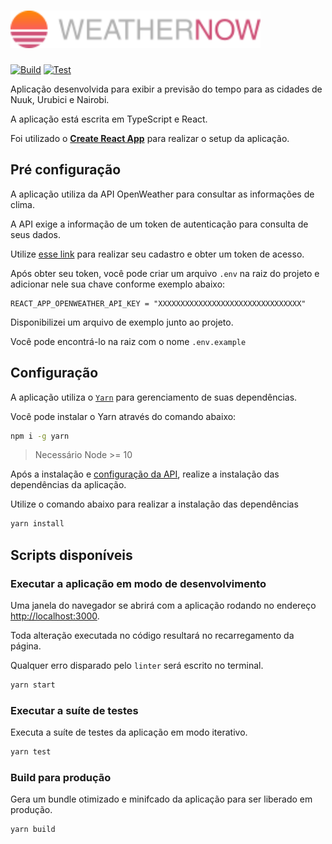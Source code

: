 # <img src="./src/assets/images/logo.svg" width="400px" height="60" alt="Logo da aplicação">

[![Build](https://github.com/devguih/weather-now/actions/workflows/build.yml/badge.svg)](https://github.com/devguih/weather-now/actions/workflows/build.yml)
[![Test](https://github.com/devguih/weather-now/actions/workflows/test.yml/badge.svg)](https://github.com/devguih/weather-now/actions/workflows/test.yml)

Aplicação desenvolvida para exibir a previsão do tempo para as cidades de Nuuk, Urubici e Nairobi.

A aplicação está escrita em TypeScript e React.

Foi utilizado o [**Create React App**](https://github.com/facebook/create-react-app) para realizar o setup da aplicação.

## Pré configuração

A aplicação utiliza da API OpenWeather para consultar as informações de clima.

A API exige a informação de um token de autenticação para consulta de seus dados.

Utilize [esse link](https://home.openweathermap.org/api_keys) para realizar seu cadastro e obter um token de acesso.

Após obter seu token, você pode criar um arquivo `.env` na raiz do projeto e adicionar nele sua chave conforme exemplo abaixo:

```properties
REACT_APP_OPENWEATHER_API_KEY = "XXXXXXXXXXXXXXXXXXXXXXXXXXXXXXXX"
```

Disponibilizei um arquivo de exemplo junto ao projeto.

Você pode encontrá-lo na raiz com o nome `.env.example`

## Configuração

A aplicação utiliza o [`Yarn`](https://yarnpkg.com/) para gerenciamento de suas dependências.

Você pode instalar o Yarn através do comando abaixo:

```bash
npm i -g yarn
```

> Necessário Node >= 10

Após a instalação e [configuração da API](#api-openweather), realize a instalação das dependências da aplicação.

Utilize o comando abaixo para realizar a instalação das dependências

```bash
yarn install
```

## Scripts disponíveis

### Executar a aplicação em modo de desenvolvimento

Uma janela do navegador se abrirá com a aplicação rodando no endereço [http://localhost:3000](http://localhost:3000).

Toda alteração executada no código resultará no recarregamento da página.

Qualquer erro disparado pelo `linter` será escrito no terminal.

```bash
yarn start
```

### Executar a suíte de testes

Executa a suíte de testes da aplicação em modo iterativo.

```bash
yarn test
```

### Build para produção

Gera um bundle otimizado e minifcado da aplicação para ser liberado em produção.

```bash
yarn build
```
